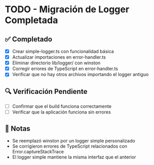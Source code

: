 # TODO - Migración de Logger Completada

## ✅ Completado
- [x] Crear simple-logger.ts con funcionalidad básica
- [x] Actualizar importaciones en error-handler.ts
- [x] Eliminar directorio lib/logger/ con winston
- [x] Corregir errores de TypeScript en error-handler.ts
- [x] Verificar que no hay otros archivos importando el logger antiguo

## 🔍 Verificación Pendiente
- [ ] Confirmar que el build funciona correctamente
- [ ] Verificar que la aplicación funciona sin errores

## 📝 Notas
- Se reemplazó winston por un logger simple personalizado
- Se corrigieron errores de TypeScript relacionados con Error.captureStackTrace
- El logger simple mantiene la misma interfaz que el anterior
